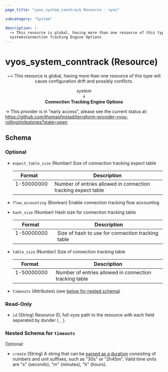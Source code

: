```yaml
---
page_title: "vyos_system_conntrack Resource - vyos"

subcategory: "System"

description: |- 
  ~> This resource is global, having more than one resource of this type will cause configuration drift and possibly conflicts.
  system⯯Connection Tracking Engine Options
---
```


# vyos_system_conntrack (Resource)
<center>

~> This resource is global, having more than one resource of this type will cause configuration drift and possibly conflicts.

*system*  
⯯  
**Connection Tracking Engine Options**


</center>

-> This provider is in "early access", please see the current status at: https://github.com/thomasfinstad/terraform-provider-vyos-rolling/milestones?state=open

## Schema

### Optional

- `expect_table_size` (Number) Size of connection tracking expect table

    |Format      &emsp;|Description                                                    |
    |--------------|-----------------------------------------------------------------|
    |1-50000000  &emsp;|Number of entries allowed in connection tracking expect table  |
- `flow_accounting` (Boolean) Enable connection tracking flow accounting
- `hash_size` (Number) Hash size for connection tracking table

    |Format      &emsp;|Description                                        |
    |--------------|-----------------------------------------------------|
    |1-50000000  &emsp;|Size of hash to use for connection tracking table  |
- `table_size` (Number) Size of connection tracking table

    |Format      &emsp;|Description                                             |
    |--------------|----------------------------------------------------------|
    |1-50000000  &emsp;|Number of entries allowed in connection tracking table  |
- `timeouts` (Attributes) (see [below for nested schema](#nestedatt--timeouts))

### Read-Only

- `id` (String) Resource ID, full vyos path to the resource with each field separated by dunder (`__`).

<a id="nestedatt--timeouts"></a>
### Nested Schema for `timeouts`

Optional:

- `create` (String) A string that can be [parsed as a duration](https://pkg.go.dev/time#ParseDuration) consisting of numbers and unit suffixes, such as &#34;30s&#34; or &#34;2h45m&#34;. Valid time units are &#34;s&#34; (seconds), &#34;m&#34; (minutes), &#34;h&#34; (hours).  
